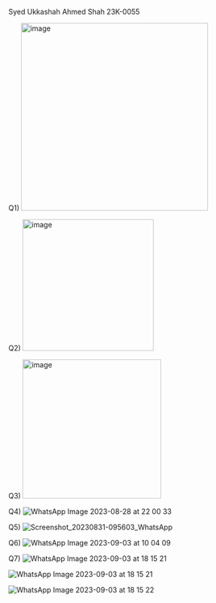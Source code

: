 Syed Ukkashah Ahmed Shah
23K-0055

Q1) 
<img width="371" alt="image" src="https://github.com/ukkashah11/PF-Fall-2023/assets/115150510/1f47d9a1-9a71-4a75-a492-3f2250dc751b">


Q2)
<img width="260" alt="image" src="https://github.com/ukkashah11/PF-Fall-2023/assets/115150510/9f9b2444-afac-457f-8926-02a2dc4ecfd6">


Q3)
<img width="275" alt="image" src="https://github.com/ukkashah11/PF-Fall-2023/assets/115150510/ef648807-66b7-4b74-8b58-ffcf5f28006d">


Q4)
![WhatsApp Image 2023-08-28 at 22 00 33](https://github.com/ukkashah11/PF-Fall-2023/assets/115150510/77923ef8-bc65-4b41-bf8a-bfef5760ea42)


Q5) 
![Screenshot_20230831-095603_WhatsApp](https://github.com/ukkashah11/PF-Fall-2023/assets/115150510/bb65f32b-494d-4668-806c-7a5d657b8284)


Q6) ![WhatsApp Image 2023-09-03 at 10 04 09](https://github.com/ukkashah11/PF-Fall-2023/assets/115150510/d8ceb0e7-5fba-41e2-a17a-e7c3d1f60eeb)




Q7)
![WhatsApp Image 2023-09-03 at 18 15 21](https://github.com/ukkashah11/PF-Fall-2023/assets/115150510/a1c7f7f1-d64f-4be3-a052-189e8826c28b)

![WhatsApp Image 2023-09-03 at 18 15 21](https://github.com/ukkashah11/PF-Fall-2023/assets/115150510/705e4047-bc2e-4046-8497-e0256e3f4993)


![WhatsApp Image 2023-09-03 at 18 15 22](https://github.com/ukkashah11/PF-Fall-2023/assets/115150510/611c0ef9-cde7-4b44-92bc-02abf6c15f92)





